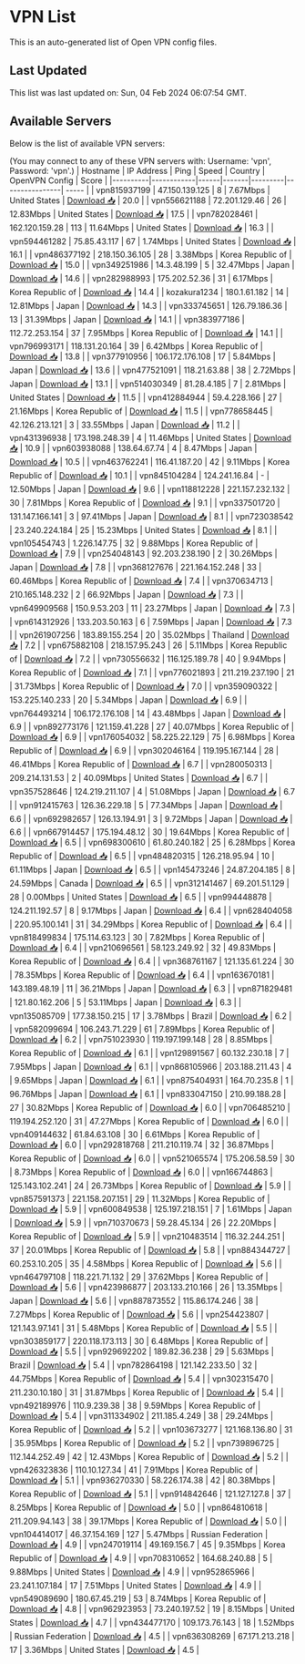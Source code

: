 # VPN List

This is an auto-generated list of Open VPN config files.

## Last Updated

This list was last updated on: Sun, 04 Feb 2024 06:07:54 GMT.

## Available Servers

Below is the list of available VPN servers:

(You may connect to any of these VPN servers with: Username: 'vpn', Password: 'vpn'.)
| Hostname | IP Address | Ping | Speed | Country | OpenVPN Config | Score |
|----------|------------|------|-------|---------|----------------| ----- |
| vpn815937199 | 47.150.139.125 | 8 | 7.67Mbps | United States | [Download 📥](./configs/server_0_US.ovpn) | 20.0 |
| vpn556621188 | 72.201.129.46 | 26 | 12.83Mbps | United States | [Download 📥](./configs/server_1_US.ovpn) | 17.5 |
| vpn782028461 | 162.120.159.28 | 113 | 11.64Mbps | United States | [Download 📥](./configs/server_2_US.ovpn) | 16.3 |
| vpn594461282 | 75.85.43.117 | 67 | 1.74Mbps | United States | [Download 📥](./configs/server_3_US.ovpn) | 16.1 |
| vpn486377192 | 218.150.36.105 | 28 | 3.38Mbps | Korea Republic of | [Download 📥](./configs/server_4_KR.ovpn) | 15.0 |
| vpn349251986 | 14.3.48.199 | 5 | 32.47Mbps | Japan | [Download 📥](./configs/server_5_JP.ovpn) | 14.6 |
| vpn282988993 | 175.202.52.36 | 31 | 6.17Mbps | Korea Republic of | [Download 📥](./configs/server_6_KR.ovpn) | 14.4 |
| kozakura1234 | 180.1.61.182 | 14 | 12.81Mbps | Japan | [Download 📥](./configs/server_7_JP.ovpn) | 14.3 |
| vpn333745651 | 126.79.186.36 | 13 | 31.39Mbps | Japan | [Download 📥](./configs/server_8_JP.ovpn) | 14.1 |
| vpn383977186 | 112.72.253.154 | 37 | 7.95Mbps | Korea Republic of | [Download 📥](./configs/server_9_KR.ovpn) | 14.1 |
| vpn796993171 | 118.131.20.164 | 39 | 6.42Mbps | Korea Republic of | [Download 📥](./configs/server_10_KR.ovpn) | 13.8 |
| vpn377910956 | 106.172.176.108 | 17 | 5.84Mbps | Japan | [Download 📥](./configs/server_11_JP.ovpn) | 13.6 |
| vpn477521091 | 118.21.63.88 | 38 | 2.72Mbps | Japan | [Download 📥](./configs/server_12_JP.ovpn) | 13.1 |
| vpn514030349 | 81.28.4.185 | 7 | 2.81Mbps | United States | [Download 📥](./configs/server_13_US.ovpn) | 11.5 |
| vpn412884944 | 59.4.228.166 | 27 | 21.16Mbps | Korea Republic of | [Download 📥](./configs/server_14_KR.ovpn) | 11.5 |
| vpn778658445 | 42.126.213.121 | 3 | 33.55Mbps | Japan | [Download 📥](./configs/server_15_JP.ovpn) | 11.2 |
| vpn431396938 | 173.198.248.39 | 4 | 11.46Mbps | United States | [Download 📥](./configs/server_16_US.ovpn) | 10.9 |
| vpn603938088 | 138.64.67.74 | 4 | 8.47Mbps | Japan | [Download 📥](./configs/server_17_JP.ovpn) | 10.5 |
| vpn463762241 | 116.41.187.20 | 42 | 9.11Mbps | Korea Republic of | [Download 📥](./configs/server_18_KR.ovpn) | 10.1 |
| vpn845104284 | 124.241.16.84 | - | 12.50Mbps | Japan | [Download 📥](./configs/server_19_JP.ovpn) | 9.6 |
| vpn118812228 | 221.157.232.132 | 30 | 7.81Mbps | Korea Republic of | [Download 📥](./configs/server_20_KR.ovpn) | 9.1 |
| vpn337501720 | 131.147.166.141 | 3 | 97.41Mbps | Japan | [Download 📥](./configs/server_21_JP.ovpn) | 8.1 |
| vpn723038542 | 23.240.224.184 | 25 | 15.23Mbps | United States | [Download 📥](./configs/server_22_US.ovpn) | 8.1 |
| vpn105454743 | 1.226.147.75 | 32 | 9.88Mbps | Korea Republic of | [Download 📥](./configs/server_23_KR.ovpn) | 7.9 |
| vpn254048143 | 92.203.238.190 | 2 | 30.26Mbps | Japan | [Download 📥](./configs/server_24_JP.ovpn) | 7.8 |
| vpn368127676 | 221.164.152.248 | 33 | 60.46Mbps | Korea Republic of | [Download 📥](./configs/server_25_KR.ovpn) | 7.4 |
| vpn370634713 | 210.165.148.232 | 2 | 66.92Mbps | Japan | [Download 📥](./configs/server_26_JP.ovpn) | 7.3 |
| vpn649909568 | 150.9.53.203 | 11 | 23.27Mbps | Japan | [Download 📥](./configs/server_27_JP.ovpn) | 7.3 |
| vpn614312926 | 133.203.50.163 | 6 | 7.59Mbps | Japan | [Download 📥](./configs/server_28_JP.ovpn) | 7.3 |
| vpn261907256 | 183.89.155.254 | 20 | 35.02Mbps | Thailand | [Download 📥](./configs/server_29_TH.ovpn) | 7.2 |
| vpn675882108 | 218.157.95.243 | 26 | 5.11Mbps | Korea Republic of | [Download 📥](./configs/server_30_KR.ovpn) | 7.2 |
| vpn730556632 | 116.125.189.78 | 40 | 9.94Mbps | Korea Republic of | [Download 📥](./configs/server_31_KR.ovpn) | 7.1 |
| vpn776021893 | 211.219.237.190 | 21 | 31.73Mbps | Korea Republic of | [Download 📥](./configs/server_32_KR.ovpn) | 7.0 |
| vpn359090322 | 153.225.140.233 | 20 | 5.34Mbps | Japan | [Download 📥](./configs/server_33_JP.ovpn) | 6.9 |
| vpn764493214 | 106.172.176.108 | 14 | 43.48Mbps | Japan | [Download 📥](./configs/server_34_JP.ovpn) | 6.9 |
| vpn892773176 | 121.159.41.228 | 27 | 40.07Mbps | Korea Republic of | [Download 📥](./configs/server_35_KR.ovpn) | 6.9 |
| vpn176054032 | 58.225.22.129 | 75 | 6.98Mbps | Korea Republic of | [Download 📥](./configs/server_36_KR.ovpn) | 6.9 |
| vpn302046164 | 119.195.167.144 | 28 | 46.41Mbps | Korea Republic of | [Download 📥](./configs/server_37_KR.ovpn) | 6.7 |
| vpn280050313 | 209.214.131.53 | 2 | 40.09Mbps | United States | [Download 📥](./configs/server_38_US.ovpn) | 6.7 |
| vpn357528646 | 124.219.211.107 | 4 | 51.08Mbps | Japan | [Download 📥](./configs/server_39_JP.ovpn) | 6.7 |
| vpn912415763 | 126.36.229.18 | 5 | 77.34Mbps | Japan | [Download 📥](./configs/server_40_JP.ovpn) | 6.6 |
| vpn692982657 | 126.13.194.91 | 3 | 9.72Mbps | Japan | [Download 📥](./configs/server_41_JP.ovpn) | 6.6 |
| vpn667914457 | 175.194.48.12 | 30 | 19.64Mbps | Korea Republic of | [Download 📥](./configs/server_42_KR.ovpn) | 6.5 |
| vpn698300610 | 61.80.240.182 | 25 | 6.28Mbps | Korea Republic of | [Download 📥](./configs/server_43_KR.ovpn) | 6.5 |
| vpn484820315 | 126.218.95.94 | 10 | 61.11Mbps | Japan | [Download 📥](./configs/server_44_JP.ovpn) | 6.5 |
| vpn145473246 | 24.87.204.185 | 8 | 24.59Mbps | Canada | [Download 📥](./configs/server_45_CA.ovpn) | 6.5 |
| vpn312141467 | 69.201.51.129 | 28 | 0.00Mbps | United States | [Download 📥](./configs/server_46_US.ovpn) | 6.5 |
| vpn994448878 | 124.211.192.57 | 8 | 9.17Mbps | Japan | [Download 📥](./configs/server_47_JP.ovpn) | 6.4 |
| vpn628404058 | 220.95.100.141 | 31 | 34.29Mbps | Korea Republic of | [Download 📥](./configs/server_48_KR.ovpn) | 6.4 |
| vpn818499834 | 175.114.63.123 | 30 | 7.82Mbps | Korea Republic of | [Download 📥](./configs/server_49_KR.ovpn) | 6.4 |
| vpn210696561 | 58.123.249.92 | 32 | 49.83Mbps | Korea Republic of | [Download 📥](./configs/server_50_KR.ovpn) | 6.4 |
| vpn368761167 | 121.135.61.224 | 30 | 78.35Mbps | Korea Republic of | [Download 📥](./configs/server_51_KR.ovpn) | 6.4 |
| vpn163670181 | 143.189.48.19 | 11 | 36.21Mbps | Japan | [Download 📥](./configs/server_52_JP.ovpn) | 6.3 |
| vpn871829481 | 121.80.162.206 | 5 | 53.11Mbps | Japan | [Download 📥](./configs/server_53_JP.ovpn) | 6.3 |
| vpn135085709 | 177.38.150.215 | 17 | 3.78Mbps | Brazil | [Download 📥](./configs/server_54_BR.ovpn) | 6.2 |
| vpn582099694 | 106.243.71.229 | 61 | 7.89Mbps | Korea Republic of | [Download 📥](./configs/server_55_KR.ovpn) | 6.2 |
| vpn751023930 | 119.197.199.148 | 28 | 8.85Mbps | Korea Republic of | [Download 📥](./configs/server_56_KR.ovpn) | 6.1 |
| vpn129891567 | 60.132.230.18 | 7 | 7.95Mbps | Japan | [Download 📥](./configs/server_57_JP.ovpn) | 6.1 |
| vpn868105966 | 203.188.211.43 | 4 | 9.65Mbps | Japan | [Download 📥](./configs/server_58_JP.ovpn) | 6.1 |
| vpn875404931 | 164.70.235.8 | 1 | 96.76Mbps | Japan | [Download 📥](./configs/server_59_JP.ovpn) | 6.1 |
| vpn833047150 | 210.99.188.28 | 27 | 30.82Mbps | Korea Republic of | [Download 📥](./configs/server_60_KR.ovpn) | 6.0 |
| vpn706485210 | 119.194.252.120 | 31 | 47.27Mbps | Korea Republic of | [Download 📥](./configs/server_61_KR.ovpn) | 6.0 |
| vpn409144632 | 61.84.63.108 | 30 | 6.61Mbps | Korea Republic of | [Download 📥](./configs/server_62_KR.ovpn) | 6.0 |
| vpn292818768 | 211.210.119.74 | 32 | 36.87Mbps | Korea Republic of | [Download 📥](./configs/server_63_KR.ovpn) | 6.0 |
| vpn521065574 | 175.206.58.59 | 30 | 8.73Mbps | Korea Republic of | [Download 📥](./configs/server_64_KR.ovpn) | 6.0 |
| vpn166744863 | 125.143.102.241 | 24 | 26.73Mbps | Korea Republic of | [Download 📥](./configs/server_65_KR.ovpn) | 5.9 |
| vpn857591373 | 221.158.207.151 | 29 | 11.32Mbps | Korea Republic of | [Download 📥](./configs/server_66_KR.ovpn) | 5.9 |
| vpn600849538 | 125.197.218.151 | 7 | 1.61Mbps | Japan | [Download 📥](./configs/server_67_JP.ovpn) | 5.9 |
| vpn710370673 | 59.28.45.134 | 26 | 22.20Mbps | Korea Republic of | [Download 📥](./configs/server_68_KR.ovpn) | 5.9 |
| vpn210483514 | 116.32.244.251 | 37 | 20.01Mbps | Korea Republic of | [Download 📥](./configs/server_69_KR.ovpn) | 5.8 |
| vpn884344727 | 60.253.10.205 | 35 | 4.58Mbps | Korea Republic of | [Download 📥](./configs/server_70_KR.ovpn) | 5.6 |
| vpn464797108 | 118.221.71.132 | 29 | 37.62Mbps | Korea Republic of | [Download 📥](./configs/server_71_KR.ovpn) | 5.6 |
| vpn423986877 | 203.133.210.166 | 26 | 13.35Mbps | Japan | [Download 📥](./configs/server_72_JP.ovpn) | 5.6 |
| vpn887873552 | 115.86.174.246 | 38 | 7.27Mbps | Korea Republic of | [Download 📥](./configs/server_73_KR.ovpn) | 5.6 |
| vpn254423807 | 121.143.97.141 | 31 | 5.48Mbps | Korea Republic of | [Download 📥](./configs/server_74_KR.ovpn) | 5.5 |
| vpn303859177 | 220.118.173.113 | 30 | 6.48Mbps | Korea Republic of | [Download 📥](./configs/server_75_KR.ovpn) | 5.5 |
| vpn929692202 | 189.82.36.238 | 29 | 5.63Mbps | Brazil | [Download 📥](./configs/server_76_BR.ovpn) | 5.4 |
| vpn782864198 | 121.142.233.50 | 32 | 44.75Mbps | Korea Republic of | [Download 📥](./configs/server_77_KR.ovpn) | 5.4 |
| vpn302315470 | 211.230.10.180 | 31 | 31.87Mbps | Korea Republic of | [Download 📥](./configs/server_78_KR.ovpn) | 5.4 |
| vpn492189976 | 110.9.239.38 | 38 | 9.59Mbps | Korea Republic of | [Download 📥](./configs/server_79_KR.ovpn) | 5.4 |
| vpn311334902 | 211.185.4.249 | 38 | 29.24Mbps | Korea Republic of | [Download 📥](./configs/server_80_KR.ovpn) | 5.2 |
| vpn103673277 | 121.168.136.80 | 31 | 35.95Mbps | Korea Republic of | [Download 📥](./configs/server_81_KR.ovpn) | 5.2 |
| vpn739896725 | 112.144.252.49 | 42 | 12.43Mbps | Korea Republic of | [Download 📥](./configs/server_82_KR.ovpn) | 5.2 |
| vpn426323836 | 110.10.127.34 | 41 | 7.91Mbps | Korea Republic of | [Download 📥](./configs/server_83_KR.ovpn) | 5.1 |
| vpn936270330 | 58.226.174.38 | 42 | 80.38Mbps | Korea Republic of | [Download 📥](./configs/server_84_KR.ovpn) | 5.1 |
| vpn914842646 | 121.127.127.8 | 37 | 8.25Mbps | Korea Republic of | [Download 📥](./configs/server_85_KR.ovpn) | 5.0 |
| vpn864810618 | 211.209.94.143 | 38 | 39.17Mbps | Korea Republic of | [Download 📥](./configs/server_86_KR.ovpn) | 5.0 |
| vpn104414017 | 46.37.154.169 | 127 | 5.47Mbps | Russian Federation | [Download 📥](./configs/server_87_RU.ovpn) | 4.9 |
| vpn247019114 | 49.169.156.7 | 45 | 9.35Mbps | Korea Republic of | [Download 📥](./configs/server_88_KR.ovpn) | 4.9 |
| vpn708310652 | 164.68.240.88 | 5 | 9.88Mbps | United States | [Download 📥](./configs/server_89_US.ovpn) | 4.9 |
| vpn952865966 | 23.241.107.184 | 17 | 7.51Mbps | United States | [Download 📥](./configs/server_90_US.ovpn) | 4.9 |
| vpn549089690 | 180.67.45.219 | 53 | 8.74Mbps | Korea Republic of | [Download 📥](./configs/server_91_KR.ovpn) | 4.8 |
| vpn962923953 | 73.240.197.52 | 19 | 8.15Mbps | United States | [Download 📥](./configs/server_92_US.ovpn) | 4.7 |
| vpn434477170 | 109.173.76.143 | 18 | 1.52Mbps | Russian Federation | [Download 📥](./configs/server_93_RU.ovpn) | 4.5 |
| vpn636308269 | 67.171.213.218 | 17 | 3.36Mbps | United States | [Download 📥](./configs/server_94_US.ovpn) | 4.5 |
